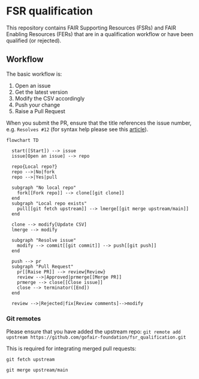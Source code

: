 # FSR qualification
This repository contains FAIR Supporting Resources (FSRs) and FAIR Enabling Resources (FERs) 
that are in a qualification workflow or have been qualified (or rejected).



## Workflow

The basic workflow is:

1. Open an issue
2. Get the latest version
3. Modify the CSV accordingly
4. Push your change
5. Raise a Pull Request

When you submit the PR, ensure that the title references the issue number, e.g. `Resolves #12` (for syntax help please see this [article](https://docs.github.com/en/issues/tracking-your-work-with-issues/linking-a-pull-request-to-an-issue)).





```mermaid
flowchart TD

  start([Start]) --> issue
  issue[Open an issue] --> repo
  
  repo{Local repo?}
  repo -->|No|fork
  repo -->|Yes|pull

  subgraph "No local repo"
    fork[[Fork repo]] --> clone[[git clone]]
  end
  subgraph "Local repo exists"
    pull[[git fetch upstream]] --> lmerge[[git merge upstream/main]]
  end
  
  clone --> modify[Update CSV]
  lmerge --> modify
  
  subgraph "Resolve issue"
    modify --> commit[[git commit]] --> push[[git push]]
  end
  
  push --> pr
  subgraph "Pull Request"
    pr[[Raise PR]] --> review{Review}
    review -->|Approved|prmerge[[Merge PR]]
    prmerge --> close[[Close issue]]
    close --> terminator([End])
  end

  review -->|Rejected|fix[Review comments]-->modify

```





### Git remotes

Please ensure that you have added the upstream repo:
`git remote add upstream https://github.com/gofair-foundation/fsr_qualification.git`

This is required for integrating merged pull requests:

`git fetch upstream`

`git merge upstream/main`
